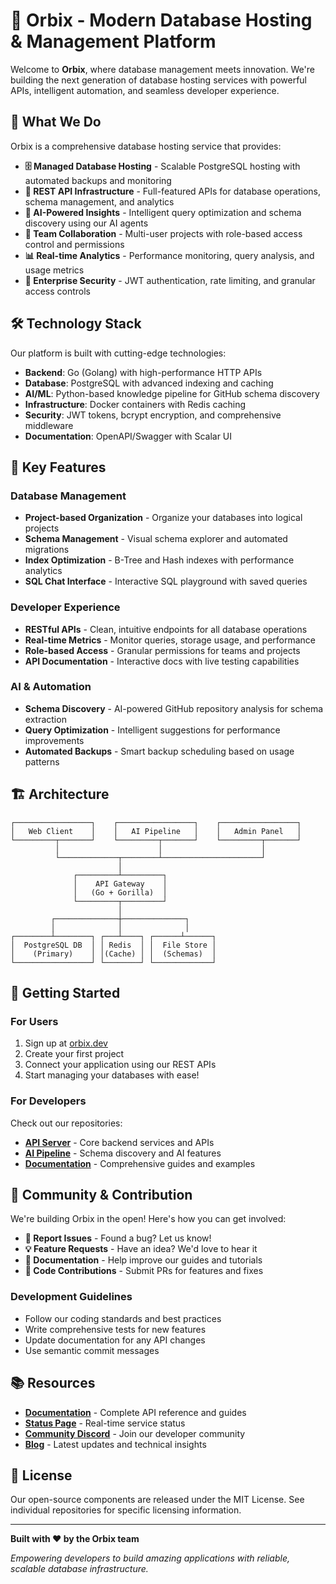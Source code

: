 # 🌟 Orbix - Modern Database Hosting & Management Platform

Welcome to **Orbix**, where database management meets innovation. We're building the next generation of database hosting services with powerful APIs, intelligent automation, and seamless developer experience.

## 🚀 What We Do

Orbix is a comprehensive database hosting service that provides:

- **🗄️ Managed Database Hosting** - Scalable PostgreSQL hosting with automated backups and monitoring
- **🔌 REST API Infrastructure** - Full-featured APIs for database operations, schema management, and analytics
- **🤖 AI-Powered Insights** - Intelligent query optimization and schema discovery using our AI agents
- **👥 Team Collaboration** - Multi-user projects with role-based access control and permissions
- **📊 Real-time Analytics** - Performance monitoring, query analysis, and usage metrics
- **🔐 Enterprise Security** - JWT authentication, rate limiting, and granular access controls

## 🛠️ Technology Stack

Our platform is built with cutting-edge technologies:

- **Backend**: Go (Golang) with high-performance HTTP APIs
- **Database**: PostgreSQL with advanced indexing and caching
- **AI/ML**: Python-based knowledge pipeline for GitHub schema discovery
- **Infrastructure**: Docker containers with Redis caching
- **Security**: JWT tokens, bcrypt encryption, and comprehensive middleware
- **Documentation**: OpenAPI/Swagger with Scalar UI

## 🌟 Key Features

### Database Management
- **Project-based Organization** - Organize your databases into logical projects
- **Schema Management** - Visual schema explorer and automated migrations  
- **Index Optimization** - B-Tree and Hash indexes with performance analytics
- **SQL Chat Interface** - Interactive SQL playground with saved queries

### Developer Experience
- **RESTful APIs** - Clean, intuitive endpoints for all database operations
- **Real-time Metrics** - Monitor queries, storage usage, and performance
- **Role-based Access** - Granular permissions for teams and projects
- **API Documentation** - Interactive docs with live testing capabilities

### AI & Automation
- **Schema Discovery** - AI-powered GitHub repository analysis for schema extraction
- **Query Optimization** - Intelligent suggestions for performance improvements
- **Automated Backups** - Smart backup scheduling based on usage patterns

## 🏗️ Architecture

```
┌─────────────────┐    ┌─────────────────┐    ┌─────────────────┐
│   Web Client    │    │   AI Pipeline   │    │   Admin Panel   │
└─────────┬───────┘    └─────────┬───────┘    └─────────┬───────┘
          │                      │                      │
          └─────────────┬────────┴──────────────────────┘
                        │
              ┌─────────┴─────────┐
              │    API Gateway    │
              │   (Go + Gorilla)  │
              └─────────┬─────────┘
                        │
         ┌──────────────┼──────────────┐
         │              │              │
┌────────┴────────┐ ┌───┴────┐ ┌──────┴──────┐
│  PostgreSQL DB  │ │ Redis  │ │  File Store │
│    (Primary)    │ │(Cache) │ │  (Schemas)  │
└─────────────────┘ └────────┘ └─────────────┘
```

## 🚀 Getting Started

### For Users
1. Sign up at [orbix.dev](https://orbix.dev)
2. Create your first project
3. Connect your application using our REST APIs
4. Start managing your databases with ease!

### For Developers
Check out our repositories:
- **[API Server](https://github.com/Database-Hosting-Services/API)** - Core backend services and APIs
- **[AI Pipeline](https://github.com/Database-Hosting-Services/AI-Agent-Knowledge-Pipeline)** - Schema discovery and AI features
- **[Documentation](https://dbhs-api.fly.dev/reference)** - Comprehensive guides and examples

## 🤝 Community & Contribution

We're building Orbix in the open! Here's how you can get involved:

- **🐛 Report Issues** - Found a bug? Let us know!
- **💡 Feature Requests** - Have an idea? We'd love to hear it
- **📖 Documentation** - Help improve our guides and tutorials
- **🔧 Code Contributions** - Submit PRs for features and fixes

### Development Guidelines
- Follow our coding standards and best practices
- Write comprehensive tests for new features
- Update documentation for any API changes
- Use semantic commit messages

## 📚 Resources

- **[Documentation](https://docs.orbix.dev)** - Complete API reference and guides
- **[Status Page](https://status.orbix.dev)** - Real-time service status
- **[Community Discord](https://discord.gg/orbix)** - Join our developer community
- **[Blog](https://blog.orbix.dev)** - Latest updates and technical insights

## 📄 License

Our open-source components are released under the MIT License. See individual repositories for specific licensing information.

---

**Built with ❤️ by the Orbix team**

*Empowering developers to build amazing applications with reliable, scalable database infrastructure.*
